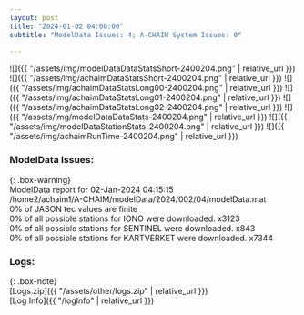 ```yaml
---
layout: post
title: "2024-01-02 04:00:00"
subtitle: "ModelData Issues: 4; A-CHAIM System Issues: 0"

---
```


![]({{ "/assets/img/modelDataDataStatsShort-2400204.png" | relative_url }})
![]({{ "/assets/img/achaimDataStatsShort-2400204.png" | relative_url }})
![]({{ "/assets/img/achaimDataStatsLong00-2400204.png" | relative_url }})
![]({{ "/assets/img/achaimDataStatsLong01-2400204.png" | relative_url }})
![]({{ "/assets/img/achaimDataStatsLong02-2400204.png" | relative_url }})
![]({{ "/assets/img/modelDataDataStats-2400204.png" | relative_url }})
![]({{ "/assets/img/modelDataStationStats-2400204.png" | relative_url }})
![]({{ "/assets/img/achaimRunTime-2400204.png" | relative_url }})


### ModelData Issues:  
  
{: .box-warning}  
 ModelData report for 02-Jan-2024 04:15:15   
 /home2/achaim1/A-CHAIM/modelData/2024/002/04/modelData.mat   
 0% of JASON tec values are finite   
 0% of all possible stations for IONO were downloaded. x3123   
 0% of all possible stations for SENTINEL were downloaded. x843   
 0% of all possible stations for KARTVERKET were downloaded. x7344   
  


### Logs:  
  
{: .box-note}  
[Logs.zip]({{ "/assets/other/logs.zip" | relative_url }})  
[Log Info]({{ "/logInfo" | relative_url }})  
